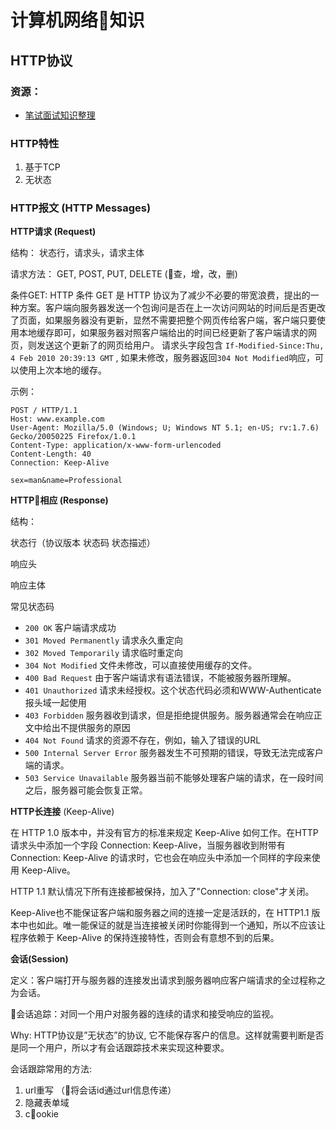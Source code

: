 计算机网络知识
===
## HTTP协议

### 资源： 

* [笔试面试知识整理](https://hit-alibaba.github.io/interview/)

### HTTP特性

1. 基于TCP
2. 无状态


### HTTP报文 (HTTP Messages)

__HTTP请求 (Request)__

结构： 状态行，请求头，请求主体

请求方法： GET, POST, PUT, DELETE (查，增，改，删)

条件GET: HTTP 条件 GET 是 HTTP 协议为了减少不必要的带宽浪费，提出的一种方案。客户端向服务器发送一个包询问是否在上一次访问网站的时间后是否更改了页面，如果服务器没有更新，显然不需要把整个网页传给客户端，客户端只要使用本地缓存即可，如果服务器对照客户端给出的时间已经更新了客户端请求的网页，则发送这个更新了的网页给用户。
请求头字段包含 ``` If-Modified-Since:Thu, 4 Feb 2010 20:39:13 GMT ``` , 如果未修改，服务器返回``` 304 Not Modified ```响应，可以使用上次本地的缓存。

示例：
```
POST / HTTP/1.1
Host: www.example.com
User-Agent: Mozilla/5.0 (Windows; U; Windows NT 5.1; en-US; rv:1.7.6)
Gecko/20050225 Firefox/1.0.1
Content-Type: application/x-www-form-urlencoded
Content-Length: 40
Connection: Keep-Alive

sex=man&name=Professional  
```

__HTTP相应 (Response)__

结构：

状态行（协议版本 状态码 状态描述）

响应头

响应主体

常见状态码

* ```200 OK``` 客户端请求成功
* ```301 Moved Permanently``` 请求永久重定向
* ```302 Moved Temporarily``` 请求临时重定向
* ```304 Not Modified``` 文件未修改，可以直接使用缓存的文件。
* ```400 Bad Request``` 由于客户端请求有语法错误，不能被服务器所理解。
* ```401 Unauthorized``` 请求未经授权。这个状态代码必须和WWW-Authenticate报头域一起使用
* ```403 Forbidden``` 服务器收到请求，但是拒绝提供服务。服务器通常会在响应正文中给出不提供服务的原因
* ```404 Not Found``` 请求的资源不存在，例如，输入了错误的URL
* ```500 Internal Server Error``` 服务器发生不可预期的错误，导致无法完成客户端的请求。
* ```503 Service Unavailable``` 服务器当前不能够处理客户端的请求，在一段时间之后，服务器可能会恢复正常。

__HTTP长连接__ (Keep-Alive)

在 HTTP 1.0 版本中，并没有官方的标准来规定 Keep-Alive 如何工作。在HTTP请求头中添加一个字段 Connection: Keep-Alive，当服务器收到附带有 Connection: Keep-Alive 的请求时，它也会在响应头中添加一个同样的字段来使用 Keep-Alive。

HTTP 1.1 默认情况下所有连接都被保持，加入了"Connection: close"才关闭。

Keep-Alive也不能保证客户端和服务器之间的连接一定是活跃的，在 HTTP1.1 版本中也如此。唯一能保证的就是当连接被关闭时你能得到一个通知，所以不应该让程序依赖于 Keep-Alive 的保持连接特性，否则会有意想不到的后果。

__会话(Session)__

定义：客户端打开与服务器的连接发出请求到服务器响应客户端请求的全过程称之为会话。

会话追踪：对同一个用户对服务器的连续的请求和接受响应的监视。

Why: HTTP协议是”无状态”的协议, 它不能保存客户的信息。这样就需要判断是否是同一个用户，所以才有会话跟踪技术来实现这种要求。

会话跟踪常用的方法:

1. url重写 （将会话id通过url信息传递）
2. 隐藏表单域
3. cookie 
